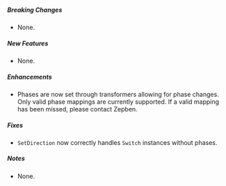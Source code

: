 ##### Breaking Changes

* None.

##### New Features

* None.

##### Enhancements

* Phases are now set through transformers allowing for phase changes. Only valid phase mappings are currently supported. If a valid mapping has been missed,
  please contact Zepben.

##### Fixes

* `SetDirection` now correctly handles `Switch` instances without phases.

##### Notes

* None.
